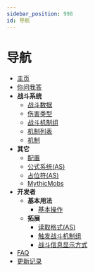 ```yaml
---
sidebar_position: 998
id: 导航
---
```

# 导航


- [主页](FightSystemMain)
- [你问我答](FAQ)
- **战斗系统**
  - [战斗数据](战斗系统/战斗数据)
  - [伤害类型](战斗系统/DamageType)
  - [战斗机制组](战斗系统/战斗机制组)
  - [机制列表](战斗系统/机制列表)
  - [机制](战斗系统/机制拓展)
- **其它**
  - [配置](其它/Config)
  - [公式系统(AS)](其它/Vanilla)
  - [占位符(AS)](其它/占位符)
  - [MythicMobs](其它/FSMythicMobs)
- **开发者**
  - **基本用法**
    - [基本操作](开发/DevMain)
  - **拓展**
    - [读取格式(AS)](开发/拓展/ReadPatternDev)
    - [触发战斗机制组](开发/拓展/FightDev)
    - [战斗信息显示方式](开发/拓展/MessageDev)
- [FAQ](FAQ.md)
- [更新记录](UPDATE.md)
